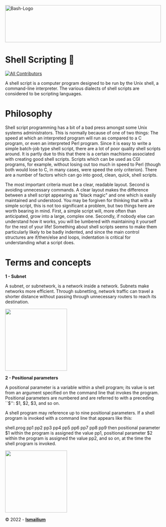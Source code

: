 <img src="https://cdn.worldvectorlogo.com/logos/bash-1.svg" alt="Bash-Logo" height="120px" width="100%" />

# Shell Scripting :100:

<!-- ALL-CONTRIBUTORS-BADGE:START - Do not remove or modify this section -->

[![All Contributors](https://img.shields.io/badge/all_contributors-1-orange.svg?style=flat-square)](#contributors-)

<!-- ALL-CONTRIBUTORS-BADGE:END -->

A shell script is a computer program designed to be run by the Unix shell, a command-line interpreter. The various dialects of shell scripts are considered to be scripting languages.

# Philosophy

Shell script programming has a bit of a bad press amongst some Unix systems administrators. This is normally because of one of two things:
The speed at which an interpreted program will run as compared to a C program, or even an interpreted Perl program.
Since it is easy to write a simple batch-job type shell script, there are a lot of poor quality shell scripts around.
It is partly due to this that there is a certain machismo associated with creating good shell scripts. Scripts which can be used as CGI programs, for example, without losing out too much in speed to Perl (though both would lose to C, in many cases, were speed the only criterion).
There are a number of factors which can go into good, clean, quick, shell scripts.

The most important criteria must be a clear, readable layout.
Second is avoiding unnecessary commands.
A clear layout makes the difference between a shell script appearing as "black magic" and one which is easily maintained and understood.
You may be forgiven for thinking that with a simple script, this is not too significant a problem, but two things here are worth bearing in mind.
First, a simple script will, more often than anticipated, grow into a large, complex one.
Secondly, if nobody else can understand how it works, you will be lumbered with maintaining it yourself for the rest of your life!
Something about shell scripts seems to make them particularly likely to be badly indented, and since the main control structures are if/then/else and loops, indentation is critical for understanding what a script does.

# Terms and concepts
<strong>1 - Subnet</strong>

A subnet, or subnetwork, is a network inside a network.
Subnets make networks more efficient. Through subnetting, network traffic can travel a shorter distance without passing through unnecessary routers to reach its destination.

<img src="https://cf-assets.www.cloudflare.com/slt3lc6tev37/2pBqIHUTSlxI7EW9XZPKf3/551ab3390ab9ab86fee15c73fd245f6c/subnet-diagram.svg" height="200px" />

<strong>2 - Positional parameters</strong>

A positional parameter is a variable within a shell program; its value is set from an argument specified on the command line that invokes the program. Positional parameters are numbered and are referred to with a preceding ``$'': $1, $2, $3, and so on.

A shell program may reference up to nine positional parameters. If a shell program is invoked with a command line that appears like this:

   shell.prog pp1 pp2 pp3 pp4 pp5 pp6 pp7 pp8 pp9
then positional parameter $1 within the program is assigned the value pp1, positional parameter $2 within the program is assigned the value pp2, and so on, at the time the shell program is invoked.

<img src="https://www.computerhope.com/jargon/p/positional-parameter.jpg" height="200px" />

&copy; 2022 - <a href="https://ismailium.vercel.app/"><b>Ismailium</b></a>
